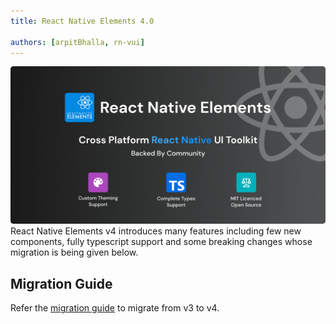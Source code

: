 ```yaml
---
title: React Native Elements 4.0

authors: [arpitBhalla, rn-vui]
---
```


<div align='center'>
<img src='/img/website/seo.png' />
</div>

<div className="admonition admonition-info alert alert--info">
  <div className="admonition-content">
React Native Elements v4 introduces many features including few new components, fully typescript support and some breaking changes whose migration is being given below.
</div>
</div>

## Migration Guide

Refer the [migration guide](/migration/migration-v3) to migrate from v3 to v4.

<!-- truncate -->
